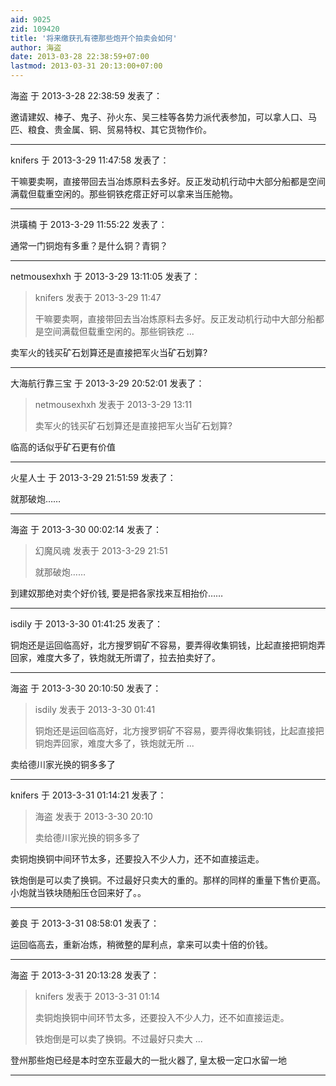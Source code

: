 ```yaml
---
aid: 9025
zid: 109420
title: '将来缴获孔有德那些炮开个拍卖会如何'
author: 海盗
date: 2013-03-28 22:38:59+07:00
lastmod: 2013-03-31 20:13:00+07:00
---
```


海盗 于 2013-3-28 22:38:59 发表了：

邀请建奴、棒子、鬼子、孙火东、吴三桂等各势力派代表参加，可以拿人口、马匹、粮食、贵金属、铜、贸易特权、其它货物作价。

---------

knifers 于 2013-3-29 11:47:58 发表了：

干嘛要卖啊，直接带回去当冶炼原料去多好。反正发动机行动中大部分船都是空间满载但载重空闲的。那些铜铁疙瘩正好可以拿来当压舱物。

---------

洪璜楠 于 2013-3-29 11:55:22 发表了：

通常一门铜炮有多重？是什么铜？青铜？

---------

netmousexhxh 于 2013-3-29 13:11:05 发表了：

> knifers 发表于 2013-3-29 11:47
> 
> 干嘛要卖啊，直接带回去当冶炼原料去多好。反正发动机行动中大部分船都是空间满载但载重空闲的。那些铜铁疙 ...



卖军火的钱买矿石划算还是直接把军火当矿石划算?

---------

大海航行靠三宝 于 2013-3-29 20:52:01 发表了：

> netmousexhxh 发表于 2013-3-29 13:11
> 
> 卖军火的钱买矿石划算还是直接把军火当矿石划算?



临高的话似乎矿石更有价值

---------

火星人士 于 2013-3-29 21:51:59 发表了：

就那破炮……

---------

海盗 于 2013-3-30 00:02:14 发表了：

> 幻魔风魂 发表于 2013-3-29 21:51
> 
> 就那破炮……



到建奴那绝对卖个好价钱, 要是把各家找来互相抬价……

---------

isdily 于 2013-3-30 01:41:25 发表了：

铜炮还是运回临高好，北方搜罗铜矿不容易，要弄得收集铜钱，比起直接把铜炮弄回家，难度大多了，铁炮就无所谓了，拉去拍卖好了。

---------

海盗 于 2013-3-30 20:10:50 发表了：

> isdily 发表于 2013-3-30 01:41
> 
> 铜炮还是运回临高好，北方搜罗铜矿不容易，要弄得收集铜钱，比起直接把铜炮弄回家，难度大多了，铁炮就无所 ...



卖给德川家光换的铜多多了

---------

knifers 于 2013-3-31 01:14:21 发表了：

> 海盗 发表于 2013-3-30 20:10
> 
> 卖给德川家光换的铜多多了



卖铜炮换铜中间环节太多，还要投入不少人力，还不如直接运走。

铁炮倒是可以卖了换铜。不过最好只卖大的重的。那样的同样的重量下售价更高。小炮就当铁块随船压仓回来好了。。

---------

姜良 于 2013-3-31 08:58:01 发表了：

运回临高去，重新冶炼，稍微整的犀利点，拿来可以卖十倍的价钱。

---------

海盗 于 2013-3-31 20:13:28 发表了：

> knifers 发表于 2013-3-31 01:14
> 
> 卖铜炮换铜中间环节太多，还要投入不少人力，还不如直接运走。
> 
> 铁炮倒是可以卖了换铜。不过最好只卖大 ...



登州那些炮已经是本时空东亚最大的一批火器了, 皇太极一定口水留一地

---------

